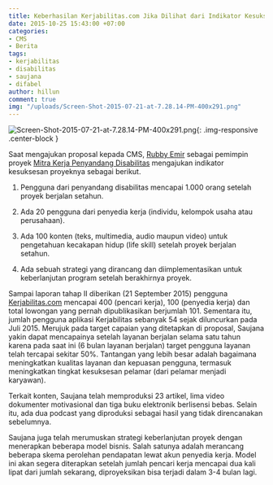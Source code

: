 ```yaml
---
title: Keberhasilan Kerjabilitas.com Jika Dilihat dari Indikator Kesuksesannya
date: 2015-10-25 15:43:00 +07:00
categories:
- CMS
- Berita
tags:
- kerjabilitas
- disabilitas
- saujana
- difabel
author: hillun
comment: true
img: "/uploads/Screen-Shot-2015-07-21-at-7.28.14-PM-400x291.png"
---
```


![Screen-Shot-2015-07-21-at-7.28.14-PM-400x291.png](/uploads/Screen-Shot-2015-07-21-at-7.28.14-PM-400x291.png){: .img-responsive .center-block }

Saat mengajukan proposal kepada CMS, [Rubby Emir](http://ciptamedia.org/team/rubby-emir/) sebagai pemimpin proyek [Mitra Kerja Penyandang Disabilitas](http://wiki.ciptamedia.org/wiki/Mitra_Kerja_Penyandang_Disabilitas) mengajukan indikator kesuksesan proyeknya sebagai berikut.

1. Pengguna dari penyandang disabilitas mencapai 1.000 orang setelah proyek berjalan setahun. 

2. Ada 20 pengguna dari penyedia kerja (individu, kelompok usaha atau perusahaan). 

3. Ada 100 konten (teks, multimedia, audio maupun video) untuk pengetahuan kecakapan hidup (life skill) setelah proyek berjalan setahun. 

4. Ada sebuah strategi yang dirancang dan diimplementasikan untuk keberlanjutan program setelah berakhirnya proyek. 

Sampai laporan tahap II diberikan (21 September 2015) pengguna [Kerjabilitas.com](http://www.kerjabilitas.com/) mencapai 400 (pencari kerja), 100 (penyedia kerja) dan total lowongan yang pernah dipublikasikan berjumlah 101. Sementara itu, jumlah pengguna aplikasi Kerjabilitas sebanyak 54 sejak diluncurkan pada Juli 2015. Merujuk pada target capaian yang ditetapkan di proposal, Saujana yakin dapat mencapainya setelah layanan berjalan selama satu tahun karena pada saat ini (6 bulan layanan berjalan) target pengguna layanan telah tercapai sekitar 50%. Tantangan yang lebih besar adalah bagaimana meningkatkan kualitas layanan dan kepuasan pengguna, termasuk meningkatkan tingkat kesuksesan pelamar (dari pelamar menjadi karyawan).

Terkait konten, Saujana telah memproduksi 23 artikel, lima video dokumenter motivasional dan tiga buku elektronik berlisensi bebas. Selain itu, ada dua podcast yang diproduksi sebagai hasil yang tidak direncanakan sebelumnya.

Saujana juga telah merumuskan strategi keberlanjutan proyek dengan menerapkan beberapa model bisnis. Salah satunya adalah merancang beberapa skema perolehan pendapatan lewat akun penyedia kerja. Model ini akan segera diterapkan setelah jumlah pencari kerja mencapai dua kali lipat dari jumlah sekarang, diproyeksikan bisa terjadi dalam 3-4 bulan lagi.